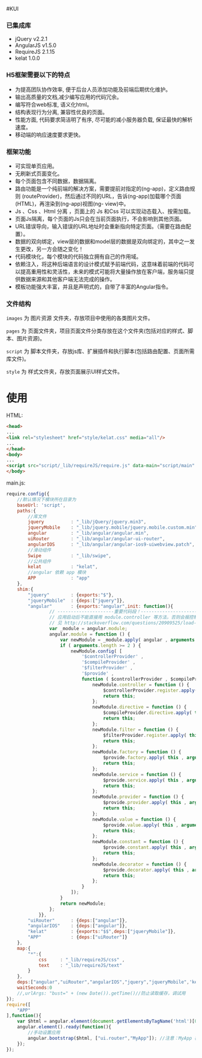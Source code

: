 #KUI

### 已集成库
- jQuery v2.2.1
- AngularJS v1.5.0
- RequireJS 2.1.15
- kelat 1.0.0

### H5框架需要以下的特点

- 为提高团队协作效率, 便于后台人员添加功能及前端后期优化维护。
- 输出高质量的文档,减少编写应用的代码冗余。
- 编写符合web标准, 语义化html。
- 结构表现行为分离, 兼容性优良的页面。
- 性能方面, 代码要求简洁明了有序, 尽可能的减小服务器负载, 保证最快的解析速度。
- 移动端的响应速度要求更快。

### 框架功能

- 可实现单页应用。
- 无刷新式页面变化。
- 每个页面包含不同数据，数据隔离。
- 路由功能是一个纯前端的解决方案，需要提前对指定的(ng-app)，定义路由规则 (routeProvider)，然后通过不同的URL，告诉(ng-app)加载哪个页面(HTML)，再渲染到(ng-app)视图(ng- view)中。
- Js 、Css 、Html 分离 ，页面上的 Js 和Css 可以实现动态载入、按需加载。
- 页面Js隔离，每个页面的Js只会在当前页面执行，不会影响到其他页面。
- URL错误导向，输入错误的URL地址时会重新指向特定页面。（需要在路由配置）。
- 数据的双向绑定，view层的数据和model层的数据是双向绑定的，其中之一发生更改，另一方会随之变化！
- 代码模块化，每个模块的代码独立拥有自己的作用域。
- 依赖注入，将这种后端语言的设计模式赋予前端代码，这意味着前端的代码可以提高重用性和灵活性，未来的模式可能将大量操作放在客户端，服务端只提供数据来源和其他客户端无法完成的操作。
- 模板功能强大丰富，并且是声明式的，自带了丰富的Angular指令。

### 文件结构

`images`  为 图片资源 文件夹，存放项目中使用的各类图片文件。

`pages` 为 页面文件夹，项目页面文件分类存放在这个文件夹(包括对应的样式、脚本、图片资源)。

`script` 为 脚本文件夹，存放js库、扩展插件和执行脚本(包括路由配置、页面所需库文件)。	

`style` 为 样式文件夹，存放页面展示UI样式文件。

# 使用

HTML:

```html
<head>
...
<link rel="stylesheet" href="style/kelat.css" media="all"/>
...
</head>
<body>
...
<script src="script/_lib/requireJS/require.js" data-main="script/main" defer async="true" ></script>
</body>
```
main.js:
```js
require.config({
	//默认情况下模块所在目录为
	baseUrl: 'script',
	paths:{
		//库文件
		jquery			: "_lib/jQuery/jquery.min3",
		jqueryMobile	: "_lib/jquery.mobile/jquery.mobile.custom.min",
		angular			: "_lib/angular/angular.min",
		uiRouter		: "_lib/angular/angular-ui-router",
		angularIOS		: "_lib/angular/angular-ios9-uiwebview.patch",
		//滑动组件
		Swipe			: "_lib/swipe",
		//公共组件
		kelat			: "kelat",		
		//angular 依赖 app 模块
		APP				: "app"
	},
	shim:{
		"jquery"		: {exports:"$"},
		"jqueryMobile"	: {deps:["jquery"]},
		"angular"		: {exports:"angular",init: function(){
                // ---------------------重要代码段！------------------------------
                // 应用启动后不能直接用 module.controller 等方法，否则会报控制器未定义的错误，
                // 见 http://stackoverflow.com/questions/20909525/load-controller-dynamically-based-on-route-group
                var _module = angular.module;
                angular.module = function () {
                    var newModule = _module.apply( angular , arguments );
                    if ( arguments.length >= 2 ) {
                        newModule.config( [
                            '$controllerProvider' ,
                            '$compileProvider' ,
                            '$filterProvider' ,
                            '$provide' ,
                            function ( $controllerProvider , $compileProvider , $filterProvider , $provide ) {
                                newModule.controller = function () {
                                    $controllerProvider.register.apply( this , arguments );
                                    return this;
                                };
                                newModule.directive = function () {
                                    $compileProvider.directive.apply( this , arguments );
                                    return this;
                                };
                                newModule.filter = function () {
                                    $filterProvider.register.apply( this , arguments );
                                    return this;
                                };
                                newModule.factory = function () {
                                    $provide.factory.apply( this , arguments );
                                    return this;
                                };
                                newModule.service = function () {
                                    $provide.service.apply( this , arguments );
                                    return this;
                                };
                                newModule.provider = function () {
                                    $provide.provider.apply( this , arguments );
                                    return this;
                                };
                                newModule.value = function () {
                                    $provide.value.apply( this , arguments );
                                    return this;
                                };
                                newModule.constant = function () {
                                    $provide.constant.apply( this , arguments );
                                    return this;
                                };
                                newModule.decorator = function () {
                                    $provide.decorator.apply( this , arguments );
                                    return this;
                                };
                            }
                        ]);
                    }
                    return newModule;
                };
            }},
		"uiRouter"		: {deps:["angular"]},
		"angularIOS"	: {deps:["angular"]},
		"kelat"			: {exports:"$$",deps:["jqueryMobile"]},
		"APP"			: {deps:["uiRouter"]}
	},
	map:{
		"*":{
			css		: "_lib/requireJS/css" ,
			text	: "_lib/requireJS/text"
		}
	},
	deps:["angular","uiRouter","angularIOS","jquery","jqueryMobile",'kelat'],
	waitSeconds:0
	//,urlArgs: "bust=" + (new Date()).getTime()//防止读取缓存，调试用
});
require([
	"APP"
],function(){
	var $html = angular.element(document.getElementsByTagName('html')[0]);
	angular.element().ready(function(){
		//手动设置应用
		angular.bootstrap($html, ["ui.router","MyApp"]); //注意：MyApp 模块只能放在最后一个，因为它依赖前面的第三方模块！
	});
});
```




